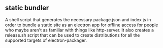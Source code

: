 ## static bundler

A shell script that generates the necessary package.json and index.js 
in order to bundle a static site as an electron app for offline access
for people who maybe aren't as familiar with things like http-server. 
It also creates a release.sh script that can be used to create distributions
for all the supported targets of electron-packager.